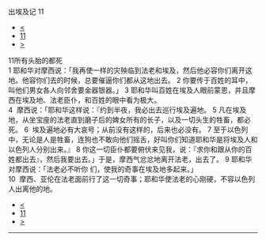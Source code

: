 ﻿





 出埃及记 11




* [<](bible/EXO10.md)
* [11](bible/EXO.md)
* [>](bible/EXO12.md)



 
11所有头胎的都死  
1 耶和华对摩西说：「我再使一样的灾殃临到法老和埃及，然后他必容你们离开这地。他容你们去的时候，总要催逼你们都从这地出去。 
2 你要传于百姓的耳中，叫他们男女各人向邻舍要金器银器。」 
3 耶和华叫百姓在埃及人眼前蒙恩，并且摩西在埃及地、法老臣仆，和百姓的眼中看为极大。  
4  摩西说：「耶和华这样说：『约到半夜，我必出去巡行埃及遍地。 
5 凡在埃及地，从坐宝座的法老直到磨子后的婢女所有的长子，以及一切头生的牲畜，都必死。 
6  埃及遍地必有大哀号；从前没有这样的，后来也必没有。 
7 至于以色列中，无论是人是牲畜，连狗也不敢向他们摇舌，好叫你们知道耶和华是将埃及人和以色列人分别出来。』 
8 你这一切臣仆都要俯伏来见我，说：『求你和跟从你的百姓都出去』，然后我要出去。」于是，摩西气忿忿地离开法老，出去了。 
9 耶和华对摩西说：「法老必不听你 们，使我的奇事在埃及地多起来。」  
10  摩西、亚伦在法老面前行了这一切奇事；耶和华使法老的心刚硬，不容以色列人出离他的地。 
* [<](bible/EXO10.md)
* [11](bible/EXO.md)
* [>](bible/EXO12.md)





---










